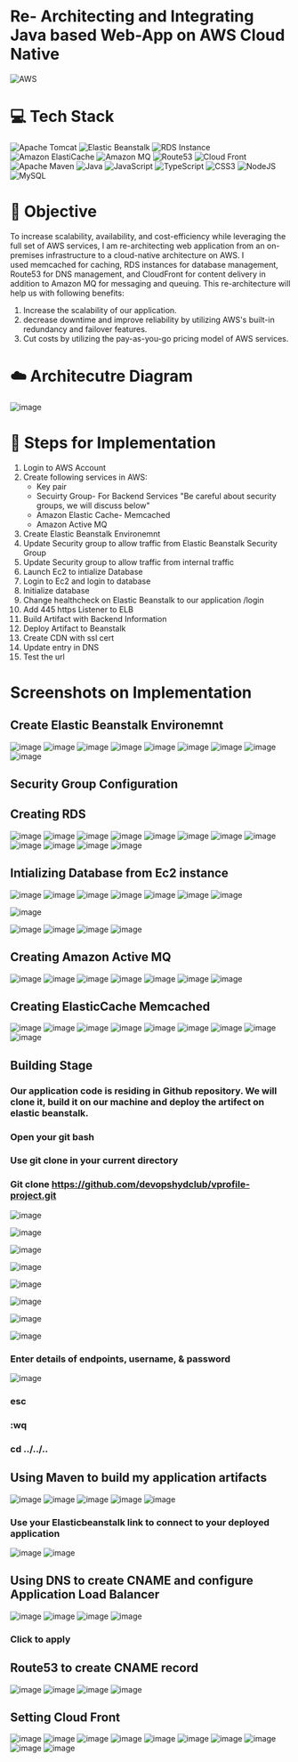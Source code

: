 # Re- Architecting and Integrating Java based Web-App on AWS Cloud Native
![AWS](https://img.shields.io/badge/AWS-%23FF9900.svg?style=for-the-badge&logo=amazon-aws&logoColor=white)

# 💻 Tech Stack
![Apache Tomcat](https://img.shields.io/badge/WebServer-%20Apache%20Tomcat-23D42029.svg?style=for-the-badge&logo=apache&logoColor=white) ![Elastic Beanstalk](https://img.shields.io/badge/Compute-%20Elastic%20Beanstalk-23FF9900.svg?style=for-the-badge&logo=amazon-aws&logoColor=white) ![RDS Instance](https://img.shields.io/badge/Database-%20RDS%20Instance-23FF9900.svg?style=for-the-badge&logo=amazon-aws&logoColor=white) ![Amazon ElastiCache](https://img.shields.io/badge/Caching-%20Amazon%20ElastiCache%20Memcached-C71A36?style=for-the-badge&logo=amazon-aws&logoColor&logoColor=blue) ![Amazon MQ](https://img.shields.io/badge/MessageBroker-%20Amazon%20MQ-C71A36?style=for-the-badge&logo=amazon-aws&logoColor&logoColor=blue) ![Route53](https://img.shields.io/badge/DNS-%20Route53-%23FF9900.svg?style=for-the-badge&logo=amazon-aws&logoColor=white) ![Cloud Front](https://img.shields.io/badge/Content%20Delivery%20Network-%20Route53-%23FF9900.svg?style=for-the-badge&logo=amazon-aws&logoColor=white) ![Apache Maven](https://img.shields.io/badge/Apache%20Maven-C71A36?style=for-the-badge&logo=Apache%20Maven&logoColor=white) ![Java](https://img.shields.io/badge/java-%23ED8B00.svg?style=for-the-badge&logo=java&logoColor=white) ![JavaScript](https://img.shields.io/badge/javascript-%23323330.svg?style=for-the-badge&logo=javascript&logoColor=%23F7DF1E) ![TypeScript](https://img.shields.io/badge/typescript-%23007ACC.svg?style=for-the-badge&logo=typescript&logoColor=white) ![CSS3](https://img.shields.io/badge/css3-%231572B6.svg?style=for-the-badge&logo=css3&logoColor=white) ![NodeJS](https://img.shields.io/badge/node.js-6DA55F?style=for-the-badge&logo=node.js&logoColor=white) ![MySQL](https://img.shields.io/badge/mysql-%2300f.svg?style=for-the-badge&logo=mysql&logoColor=white)

# 🔭 Objective
To increase scalability, availability, and cost-efficiency while leveraging the full set of AWS services, I am re-architecting web application from an on-premises infrastructure to a cloud-native architecture on AWS. I used memcached for caching, RDS instances for database management, Route53 for DNS management, and CloudFront for content delivery in addition to Amazon MQ for messaging and queuing. 
This re-architecture will help us with following benefits:
  1. Increase the scalability of our application.
  2. decrease downtime and improve reliability by utilizing AWS's built-in redundancy and failover features.
  3. Cut costs by utilizing the pay-as-you-go pricing model of AWS services.


# ☁️ Architecutre Diagram 
  ![image](https://user-images.githubusercontent.com/66699491/213844644-1368b9a7-7d96-450f-ae52-8b95a351c248.png)

# 🎯 Steps for Implementation

  1.  Login to AWS Account
  2.  Create following services in AWS:
      - Key pair
      - Secuirty Group- For Backend Services "Be careful about security groups, we will discuss below"
      - Amazon Elastic Cache- Memcached
      - Amazon Active MQ
  3.  Create Elastic Beanstalk Environemnt
  4.  Update Security group to allow traffic from Elastic Beanstalk Security Group
  4.  Update Security group to allow traffic from internal traffic
  5.  Launch Ec2 to intialize Database
  6.  Login to Ec2 and login to database
  7.  Initialize database
  8.  Change healthcheck on Elastic Beanstalk to our application /login
  9.  Add 445 https Listener to ELB
  10. Build Artifact with Backend Information
  11. Deploy Artifact to Beanstalk
  11. Create CDN with ssl cert
  12. Update entry in DNS
  13. Test the url
  
  
  # Screenshots on Implementation
  ## Create Elastic Beanstalk Environemnt
   ![image](https://user-images.githubusercontent.com/66699491/213845414-ed84e4ad-4ed4-42a9-8ce7-daa975d85a41.png)
   ![image](https://user-images.githubusercontent.com/66699491/213845423-aedeee78-661a-4a9b-ba05-1a1e06787ab6.png)
   ![image](https://user-images.githubusercontent.com/66699491/213845441-9c2aa349-1f7b-465d-98ad-7b8a85dd4cee.png)
   ![image](https://user-images.githubusercontent.com/66699491/213845449-d72b85b6-17c5-4c7a-b2c9-17fd623b53ee.png)
   ![image](https://user-images.githubusercontent.com/66699491/213845464-a44bf511-8b19-4a61-8dc8-bee8a1bd3080.png)
   ![image](https://user-images.githubusercontent.com/66699491/213845469-14b29a5a-8b30-42b0-bdd7-3a9a2482dd49.png)
   ![image](https://user-images.githubusercontent.com/66699491/213845477-2ab25a78-94af-432d-8100-db68b39f2250.png)
   ![image](https://user-images.githubusercontent.com/66699491/213845478-69b8fa10-55d4-485f-b8d7-e6a4dcd40780.png)
   ![image](https://user-images.githubusercontent.com/66699491/213845482-22ab6a22-efee-49ff-b6e2-2bb52091cb4f.png)
  
  ## Security Group Configuration
  
  ## Creating RDS
  ![image](https://user-images.githubusercontent.com/66699491/213846037-092f11d3-68ea-47f0-ad6e-2dc8f6bd0961.png)
  ![image](https://user-images.githubusercontent.com/66699491/213846039-e920da58-1768-4945-becd-ee7d3cefe2d2.png)
  ![image](https://user-images.githubusercontent.com/66699491/213846045-e7d3dda1-c2dd-4ff4-8678-5677625055b4.png)
  ![image](https://user-images.githubusercontent.com/66699491/213846053-441e00a9-7955-4e91-af4b-d1b3471113cc.png)
  ![image](https://user-images.githubusercontent.com/66699491/213846059-726bcadd-3a73-4fdf-a942-ee03805d5c56.png)
  ![image](https://user-images.githubusercontent.com/66699491/213846293-6bfa59e0-009f-417a-8d3d-cb04984bc982.png)
  ![image](https://user-images.githubusercontent.com/66699491/213846317-78052053-e675-4f6d-a327-0c2c59cc9773.png)
  ![image](https://user-images.githubusercontent.com/66699491/213846323-2016ae04-7e82-4519-8408-122c9bf392fc.png)
  ![image](https://user-images.githubusercontent.com/66699491/213846498-8d847289-7fb6-4250-82d5-28fffc482bb7.png)
  ![image](https://user-images.githubusercontent.com/66699491/213846377-ca601c76-bd8a-4f75-b77a-84640338ee78.png)
  ![image](https://user-images.githubusercontent.com/66699491/213846393-513e81c0-e918-49f1-b07b-fb37f9ead20a.png)
  ![image](https://user-images.githubusercontent.com/66699491/213846402-58fb3035-0fdc-49aa-b642-8644e5b08078.png)

  ## Intializing Database from Ec2 instance
  ![image](https://user-images.githubusercontent.com/66699491/213846184-92d802fe-4dfc-4d84-81ee-3d49dd16babc.png)
  ![image](https://user-images.githubusercontent.com/66699491/213846196-74eeb0c5-c36b-4562-89e4-5febbed94ba0.png)
  ![image](https://user-images.githubusercontent.com/66699491/213846233-ed02686f-0fe0-4608-91b8-08b713e9fe3d.png)
  ![image](https://user-images.githubusercontent.com/66699491/213846433-f7da6d15-c200-4a5e-aaff-69eb2d57f8c7.png)
  ![image](https://user-images.githubusercontent.com/66699491/213846447-80ebce59-4853-4de3-8304-045c4e812b28.png)
  ![image](https://user-images.githubusercontent.com/66699491/213846501-82e36d88-8be5-424f-87fd-424eb21192ce.png)
  ![image](https://user-images.githubusercontent.com/66699491/213846510-016310b0-654a-499b-9f85-3aa032d5e141.png)
  
  ![image](https://user-images.githubusercontent.com/66699491/213846515-ed3251f5-79ab-4409-a4fd-788d17e34ce4.png)
  
  ![image](https://user-images.githubusercontent.com/66699491/213846523-3f2f23e4-c5c2-45a6-9201-20073a92e300.png)
  ![image](https://user-images.githubusercontent.com/66699491/213846528-41ca6cdd-de17-495c-97b2-7e2298780c23.png)
  ![image](https://user-images.githubusercontent.com/66699491/213846533-a9a5f925-f923-415a-855b-a7113daa0bd0.png)
  ![image](https://user-images.githubusercontent.com/66699491/213846537-2f3bee51-cdfd-4daf-a19d-eecb24fb08cb.png)

  ## Creating Amazon Active MQ
  ![image](https://user-images.githubusercontent.com/66699491/213846589-0eb359b5-3b0e-44f8-8b2c-ebfa1193c21b.png)
  ![image](https://user-images.githubusercontent.com/66699491/213846590-609957d4-7539-408a-a892-61e894befcdb.png)
  ![image](https://user-images.githubusercontent.com/66699491/213846594-2a426e5d-a0dc-4123-8111-ca01ebeae236.png)
  ![image](https://user-images.githubusercontent.com/66699491/213846598-e45ce9cb-43df-4988-9b35-851bfcdadb0e.png)
  ![image](https://user-images.githubusercontent.com/66699491/213846602-f12adc0e-6fb0-4327-872b-14db1a7ebadd.png)
  ![image](https://user-images.githubusercontent.com/66699491/213846709-cf9e9f3a-0d41-416d-992f-021f55479b8e.png)
  ![image](https://user-images.githubusercontent.com/66699491/213846786-aa3aa520-2db7-49ca-ac25-69281457b116.png)

  ## Creating ElasticCache Memcached
  ![image](https://user-images.githubusercontent.com/66699491/213846827-04d8945b-8e17-4aa4-b898-b30d2e76d742.png)
  ![image](https://user-images.githubusercontent.com/66699491/213846833-eab743c4-0e6b-4c93-9e07-8c5f23476e2c.png)
  ![image](https://user-images.githubusercontent.com/66699491/213846850-fd60d3c8-5f9d-44fe-a316-da3b6a6c3a32.png)
  ![image](https://user-images.githubusercontent.com/66699491/213846856-9c8784c3-409e-46d6-bbfd-c9f5be8ab797.png)
  ![image](https://user-images.githubusercontent.com/66699491/213846861-0a13aa67-8613-456b-a560-640465e8f7a8.png)
  ![image](https://user-images.githubusercontent.com/66699491/213846931-0171d9d0-9f17-40e6-8038-d07513334fe3.png)
  ![image](https://user-images.githubusercontent.com/66699491/213846968-af2f626d-6f3d-4224-b039-2ef027f0c34e.png)
  ![image](https://user-images.githubusercontent.com/66699491/213846990-aa9bcb42-b0cd-42a2-bb29-91e0d739f1ff.png)
  ![image](https://user-images.githubusercontent.com/66699491/213846978-35416714-c839-4213-97f1-244a23f375a2.png)

  ## Building Stage
  ### Our application code is residing in Github repository. We will clone it, build it on our machine and deploy the artifect on elastic beanstalk.
  ### Open your git bash
  ### Use git clone in your current directory
  ### Git clone https://github.com/devopshydclub/vprofile-project.git
  
![image](https://user-images.githubusercontent.com/66699491/213847295-61c0d5ba-edf4-49ee-b6ff-0a58eca13ad4.png)

![image](https://user-images.githubusercontent.com/66699491/213847304-936b1863-d272-47c5-959f-8e73bb552d92.png)

![image](https://user-images.githubusercontent.com/66699491/213847307-1b08b38c-6e6f-4e3f-80c7-028ca50f8cef.png)

![image](https://user-images.githubusercontent.com/66699491/213847310-4bc8830b-47cb-4bd1-a4f3-bce52fb9627a.png)

![image](https://user-images.githubusercontent.com/66699491/213847315-e9f94d89-bde3-4051-b52c-2b2787fee2a5.png)

![image](https://user-images.githubusercontent.com/66699491/213847319-b239fa44-b478-446b-a387-cc597213a8c0.png)

![image](https://user-images.githubusercontent.com/66699491/213847323-a1657892-adf1-44c2-8ab3-63d1e74f88e4.png)

![image](https://user-images.githubusercontent.com/66699491/213847331-50e8c515-ea58-4a9d-b969-96fa6eeac8a5.png)
### Enter details of endpoints, username, & password
![image](https://user-images.githubusercontent.com/66699491/213847396-564fafa5-023c-43d8-8013-b5304e8d1271.png)
### esc
### :wq
### cd ../../..

## Using Maven to build my application artifacts
![image](https://user-images.githubusercontent.com/66699491/213847467-d798f0d5-da33-4cd7-9b17-3742b6363c59.png)
![image](https://user-images.githubusercontent.com/66699491/213847472-febd5aa2-5b6a-4cf9-81be-28cc54b8636f.png)
![image](https://user-images.githubusercontent.com/66699491/213847496-46c55ab8-3286-4707-8723-ed7bf71107a2.png)
![image](https://user-images.githubusercontent.com/66699491/213847499-bfa77c87-f896-4eac-8910-79c59dc223ce.png)
![image](https://user-images.githubusercontent.com/66699491/213847505-9b115f07-59e1-407e-98c4-2a8f97c6004e.png)

### Use your Elasticbeanstalk link to connect to your deployed application
![image](https://user-images.githubusercontent.com/66699491/213847522-d5c100e0-ea1e-40ae-a248-0e74c4a2e524.png)
![image](https://user-images.githubusercontent.com/66699491/213847588-f6261965-101b-4cd0-8d11-d255ab05e05a.png)


## Using DNS to create CNAME and configure Application Load Balancer
![image](https://user-images.githubusercontent.com/66699491/213847812-ffd93fa7-eda2-4a7d-9cd5-0a5d1a3e980b.png)
![image](https://user-images.githubusercontent.com/66699491/213847825-23999d29-9258-438f-9e93-5dd64085540f.png)
![image](https://user-images.githubusercontent.com/66699491/213847828-55bc8070-a53e-4bb4-9dfa-a87e32c149fb.png)
![image](https://user-images.githubusercontent.com/66699491/213847832-e538842d-4e81-4e0a-b7e0-59de6f2d6151.png)
### Click to apply

## Route53 to create CNAME record

![image](https://user-images.githubusercontent.com/66699491/213847865-b492116c-bcb9-4e18-b631-dc3d0eb72def.png)
![image](https://user-images.githubusercontent.com/66699491/213847868-206f9ab8-c791-4a8b-9dec-e41ce44e084c.png)
![image](https://user-images.githubusercontent.com/66699491/213847986-cd5cd03d-cb52-4d3c-94bc-32b7d7ed5605.png)
![image](https://user-images.githubusercontent.com/66699491/213847875-5f2e36b0-b4a4-4af9-be21-c4606a89509b.png)


##  Setting Cloud Front

![image](https://user-images.githubusercontent.com/66699491/213847901-562070dd-3464-4d1a-a556-4e6a63fed9b5.png)
![image](https://user-images.githubusercontent.com/66699491/213847905-935f688e-d369-4cf3-bf56-f4813e6df2f0.png)
![image](https://user-images.githubusercontent.com/66699491/213847909-46b22fe0-1474-476d-a23d-5e50afde1127.png)
![image](https://user-images.githubusercontent.com/66699491/213847917-5dd52062-6ffc-439c-8d36-2bfaf19c968f.png)
![image](https://user-images.githubusercontent.com/66699491/213847926-eaa70198-8c73-44ad-8cc7-a02191b159a8.png)
![image](https://user-images.githubusercontent.com/66699491/213847931-797d81ac-f8f1-4c49-87c0-7a205602e261.png)
![image](https://user-images.githubusercontent.com/66699491/213847936-bc9e5235-4809-4bee-9e32-f43a8188bde3.png)
![image](https://user-images.githubusercontent.com/66699491/213847940-853066a2-efb8-4378-ad70-6fc370c6eaeb.png)
![image](https://user-images.githubusercontent.com/66699491/213847944-c2304e1f-0bdc-4001-b039-7678fa8aaff7.png)
![image](https://user-images.githubusercontent.com/66699491/213847949-75d1a535-b273-415c-bba6-a86bf634417c.png)























  
  
















  






  



    
